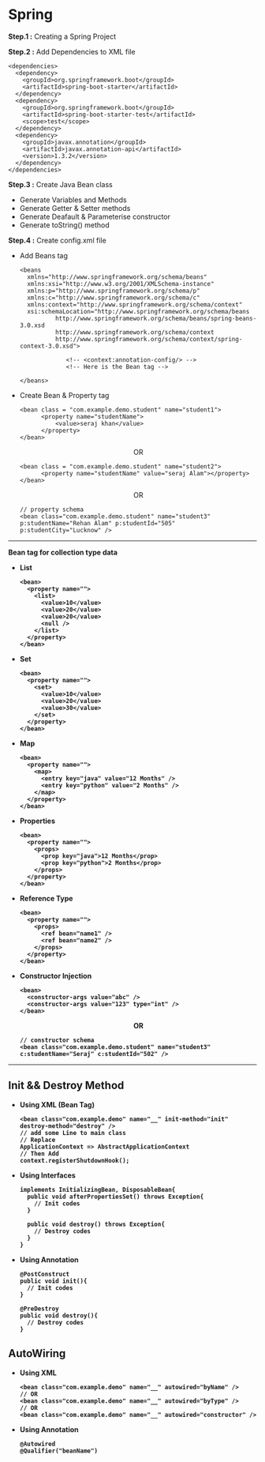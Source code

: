 # Spring
<p><b>Step.1 :</b> Creating a Spring Project</p>
<p><b>Step.2 :</b> Add Dependencies to XML file</p>

```
<dependencies>
  <dependency>
    <groupId>org.springframework.boot</groupId>
    <artifactId>spring-boot-starter</artifactId>
  </dependency>
  <dependency>
    <groupId>org.springframework.boot</groupId>
    <artifactId>spring-boot-starter-test</artifactId>
    <scope>test</scope>
  </dependency>
  <dependency>
    <groupId>javax.annotation</groupId>
    <artifactId>javax.annotation-api</artifactId>
    <version>1.3.2</version>
  </dependency>
</dependencies>
```

<p><b>Step.3 :</b> Create Java Bean class</p>
<ul>
  <li>Generate Variables and Methods</li>
  <li>Generate Getter & Setter methods</li>
  <li>Generate Deafault & Parameterise constructor</li>
  <li>Generate toString() method</li>
</ul>

<p><b>Step.4 :</b> Create config.xml file</p>
<ul>
  <li>Add Beans tag</li>
  
  ```
  <beans  
    xmlns="http://www.springframework.org/schema/beans"  
    xmlns:xsi="http://www.w3.org/2001/XMLSchema-instance"  
    xmlns:p="http://www.springframework.org/schema/p"  
    xmlns:c="http://www.springframework.org/schema/c"  
    xmlns:context="http://www.springframework.org/schema/context"
    xsi:schemaLocation="http://www.springframework.org/schema/beans  
            http://www.springframework.org/schema/beans/spring-beans-3.0.xsd
            http://www.springframework.org/schema/context
            http://www.springframework.org/schema/context/spring-context-3.0.xsd">
               
               <!-- <context:annotation-config/> -->
               <!-- Here is the Bean tag -->
               
  </beans>
  ```
  
  <li>Create Bean & Property tag</li>
  
  ```
  <bean class = "com.example.demo.student" name="student1">
        <property name="studentName">
            <value>seraj khan</value>
        </property>
  </bean>
  ```
  
  <p align="center">OR</p>
  
  ```
  <bean class = "com.example.demo.student" name="student2">
        <property name="studentName" value="seraj Alam"></property>
  </bean>
  ```
  
  <p align="center">OR</p>
  
  ```
  // property schema
  <bean class="com.example.demo.student" name="student3" p:studentName="Rehan Alam" p:studentId="505" p:studentCity="Lucknow" />
  ```

</ul>
<hr />
<p><b>Bean tag for collection type data</p>
<ul>
  <li>List</li>
  
  ```
  <bean>
    <property name="">
      <list>
        <value>10</value>
        <value>20</value>
        <value>20</value>
        <null />
      </list>
    </property>
  </bean>
  ```
  
  <li>Set</li>
  
  ```
  <bean>
    <property name="">
      <set>
        <value>10</value>
        <value>20</value>
        <value>30</value>
      </set>
    </property>
  </bean>
  ```
  
  <li>Map</li>
  
  ```
  <bean>
    <property name="">
      <map>
        <entry key="java" value="12 Months" />
        <entry key="python" value="2 Months" />
      </map>
    </property>
  </bean>
  ```
  
  <li>Properties</li>
  
  ```
  <bean>
    <property name="">
      <props>
        <prop key="java">12 Months</prop>
        <prop key="python">2 Months</prop>
      </props>
    </property>
  </bean>
  ```
  
  <li>Reference Type</li>
  
  ```
  <bean>
    <property name="">
      <props>
        <ref bean="name1" />
        <ref bean="name2" />
      </props>
    </property>
  </bean>
  ```
  
  <li>Constructor Injection</li>
  
  ```
  <bean>
    <constructor-args value="abc" />
    <constructor-args value="123" type="int" />
  </bean>
  ```

  <p align="center">OR</p>
  
  ```
  // constructor schema
  <bean class="com.example.demo.student" name="student3" c:studentName="Seraj" c:studentId="502" />
  ```
  
</ul>
<hr />

## Init && Destroy Method
<ul>
  <li><b>Using XML (Bean Tag)</b></li>
  
  ```
  <bean class="com.example.demo" name="__" init-method="init" destroy-method="destroy" />
  // add some Line to main class
  // Replace
  ApplicationContext => AbstractApplicationContext
  // Then Add
  context.registerShutdownHook();
  ```
  
  <li><b>Using Interfaces</b></li>
  
  ```
  implements InitializingBean, DisposableBean{
    public void afterPropertiesSet() throws Exception{
      // Init codes
    }
    
    public void destroy() throws Exception{
      // Destroy codes
    }
  }
  ```
  
  <li><b>Using Annotation</b></li>
  
  ```
  @PostConstruct
  public void init(){
    // Init codes
  }
  
  @PreDestroy
  public void destroy(){
    // Destroy codes
  }
  ```
  
</ul>
  
## AutoWiring

<ul>
  <li><b>Using XML</b></li>
  
  ```
  <bean class="com.example.demo" name="__" autowired="byName" />
  // OR
  <bean class="com.example.demo" name="__" autowired="byType" />
  // OR
  <bean class="com.example.demo" name="__" autowired="constructor" />
  ```
  
  <li><b>Using Annotation</b></li>
  
  ```
  @Autowired
  @Qualifier("beanName")
  ```
  
